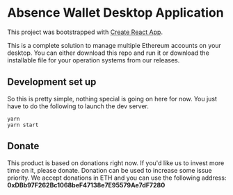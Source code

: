 # Absence Wallet Desktop Application

This project was bootstrapped with [Create React App](https://github.com/facebookincubator/create-react-app).

This is a complete solution to manage multiple Ethereum accounts on your desktop. You can either download this repo and run it or download the installable file for your operation systems from our releases.

## Development set up

So this is pretty simple, nothing special is going on here for now. You just have to do the following to launch the dev server.

```
yarn
yarn start
```

## Donate

This product is based on donations right now. If you'd like us to invest more time on it, please donate. Donation can be used to increase some issue priority. We accept donations in ETH and you can use the following address: **0xDBb97F262Bc1068beF47138e7E95579Ae7dF7280**
